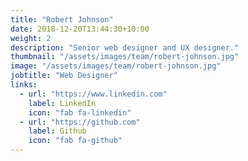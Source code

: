 ```yaml
---
title: "Robert Johnson"
date: 2018-12-20T13:44:30+10:00
weight: 2
description: "Senior web designer and UX designer."
thumbnail: "/assets/images/team/robert-johnson.jpg"
image: "/assets/images/team/robert-johnson.jpg"
jobtitle: "Web Designer"
links:
  - url: "https://www.linkedin.com"
    label: LinkedIn
    icon: "fab fa-linkedin"
  - url: "https://github.com"
    label: Github
    icon: "fab fa-github"
---
```

